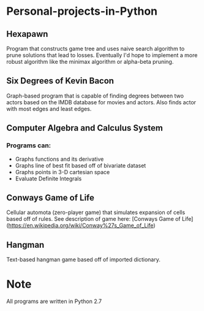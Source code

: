 # Personal-projects-in-Python

## Hexapawn
Program that constructs game tree and uses naive search algorithm to prune solutions that lead to losses. Eventually I'd hope to implement a more robust algorithm like the minimax algorithm or alpha-beta pruning.

## Six Degrees of Kevin Bacon
Graph-based program that is capable of finding degrees between two actors based on the IMDB database for movies and actors. Also finds actor with most edges and least edges.

## Computer Algebra and Calculus System
### Programs can:
* Graphs functions and its derivative
* Graphs line of best fit based off of bivariate dataset
* Graphs points in 3-D cartesian space
* Evaluate Definite Integrals

## Conways Game of Life
Cellular automota (zero-player game) that simulates expansion of cells based off of rules.
See description of game here: [Conways Game of Life] (https://en.wikipedia.org/wiki/Conway%27s_Game_of_Life)

## Hangman
Text-based hangman game based off of imported dictionary.


# Note
All programs are written in Python 2.7
